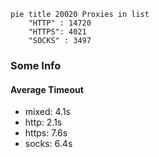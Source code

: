 
```mermaid
pie title 20020 Proxies in list
    "HTTP" : 14720
    "HTTPS": 4021
    "SOCKS" : 3497
```

### Some Info
#### Average Timeout

- mixed: 4.1s
- http: 2.1s
- https: 7.6s
- socks: 6.4s